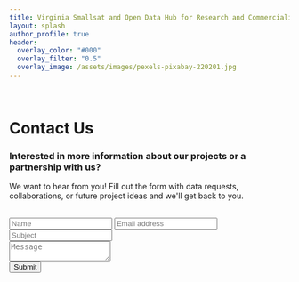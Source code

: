 ```yaml
---
title: Virginia Smallsat and Open Data Hub for Research and Commercialization
layout: splash
author_profile: true
header:
  overlay_color: "#000"
  overlay_filter: "0.5"
  overlay_image: /assets/images/pexels-pixabay-220201.jpg
---
```


<br>
<h1>Contact Us</h1>
<h3>Interested in more information about our projects or a partnership with us?</h3> 
<p>We want to hear from you! Fill out the form with data requests, collaborations, or future project ideas and we'll get back to you.</p>
<br>
<form class="cf">
  <div class="half left cf">
    <input type="text" id="input-name" placeholder="Name">
    <input type="email" id="input-email" placeholder="Email address">
    <input type="text" id="input-subject" placeholder="Subject">
  </div>
  <div class="half right cf">
    <textarea name="message" type="text" id="input-message" placeholder="Message"></textarea>
  </div>  
  <input type="submit" value="Submit" id="input-submit">
</form>
<br>
